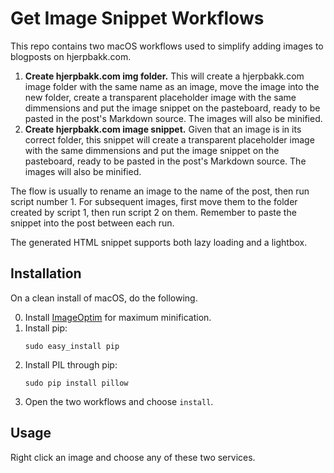 # Get Image Snippet Workflows

This repo contains two macOS workflows used to simplify adding images to blogposts on hjerpbakk.com.

1. **Create hjerpbakk.com img folder.** This will create a hjerpbakk.com image folder with the same name as an image, move the image into the new folder, create a transparent placeholder image with the same dimmensions and put the image snippet on the pasteboard, ready to be pasted in the post's Markdown source. The images will also be minified.
2. **Create hjerpbakk.com image snippet.** Given that an image is in its correct folder, this snippet will create a transparent placeholder image with the same dimmensions and put the image snippet on the pasteboard, ready to be pasted in the post's Markdown source. The images will also be minified.

The flow is usually to rename an image to the name of the post, then run script number 1. For subsequent images, first move them to the folder created by script 1, then run script 2 on them. Remember to paste the snippet into the post between each run.

The generated HTML snippet supports both lazy loading and a lightbox.

## Installation

On a clean install of macOS, do the following.

0. Install [ImageOptim](https://imageoptim.com/mac) for maximum minification.
1. Install pip:
    ```shell
    sudo easy_install pip
    ```
2. Install PIL through pip:
    ```shell
    sudo pip install pillow
    ```
3. Open the two workflows and choose `install`.

## Usage

Right click an image and choose any of these two services.
